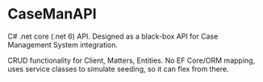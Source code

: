 # CaseManAPI

C# .net core (.net 6) API.
Designed as a black-box API for Case Management System integration.

CRUD functionality for Client, Matters, Entities. 
No EF Core/ORM mapping, uses service classes to simulate seeding, so it can flex from there.
